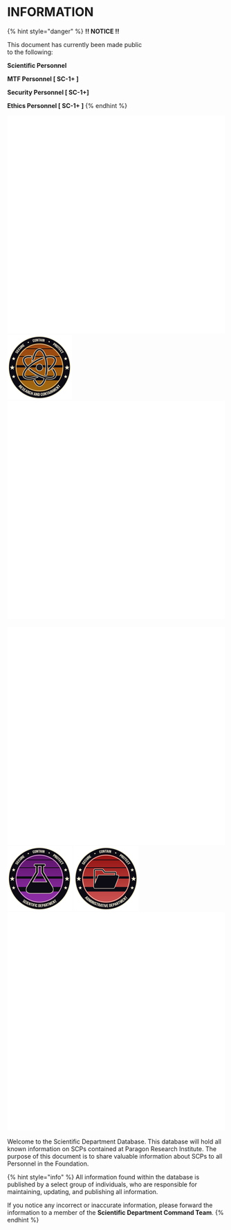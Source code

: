 # INFORMATION

{% hint style="danger" %}
**!! NOTICE !!**

This document has currently been made public\
to the following:

**Scientific Personnel**

**MTF Personnel \[ SC-1+ ]**

**Security Personnel \[ SC-1+]**

**Ethics Personnel \[ SC-1+ ]**
{% endhint %}







![](.gitbook/assets/transparent.png) ![](.gitbook/assets/ParagonIcon.png) ![](.gitbook/assets/transparent.png)

![](.gitbook/assets/transparent.png) ![](.gitbook/assets/ScD.png) ![](.gitbook/assets/AD.png) ![](.gitbook/assets/transparent.png)

Welcome to the Scientific Department Database. This database will hold all known information on SCPs contained at Paragon Research Institute. The purpose of this document is to share valuable information about SCPs to all Personnel in the Foundation.

{% hint style="info" %}
All information found within the database is published by a select group of individuals, who are responsible for maintaining, updating, and publishing all information.

If you notice any incorrect or inaccurate information, please forward the information to a member of the **Scientific Department Command Team**.
{% endhint %}
